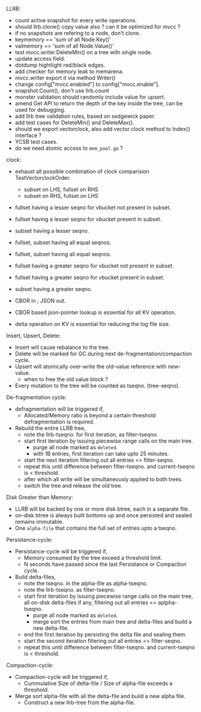 LLRB:
* count active snapshot for every write operations.
* should llrb.clone() copy value also ? can it be optimized for mvcc ?
* if no snapshots are refering to a node, don't clone.
* keymemory == 'sum of all Node.Key()'
* valmemory == 'sum of all Node.Value()'
* test mvcc.writer.DeleteMin() on a tree with single node.
* update access field.
* dotdump hightlight red/black edges.
* add checker for memory leak to memarena.
* mvcc.writer export it via method Writer()
* change config["mvcc.enabled"] to config["mvcc.enable"].
* snapshot.Count(), don't use llrb.count
* monster validation should randomly include value for upsert.
* amend Get API to return the depth of the key inside the tree,
  can be used for debugging.
* add llrb tree validation rules, based on sedgewick paper.
* add test cases for DeleteMin() and DeleteMax().
* should we export vectorclock, also add vector clock method to Index{}
  interface ?
* YCSB test cases.
* do we need atomic access to `mem_pool.go` ?

clock:
* exhaust all possible combination of clock comparision TestVectorclockOrder.
  * subset on LHS, fullset on RHS
  * subset on RHS, fullset on LHS
* fullset having a lesser seqno for vbucket not present in subset.
* fullset having a lesser seqno for vbucket present in subset.
* subset having a lesser seqno.
* fullset, subset having all equal seqnos.
* fullset, subset having all equal seqnos.
* fullset having a greater seqno for vbucket not present in subset.
* fullset having a greater seqno for vbucket present in subset.
* subset having a greater seqno.

* CBOR in ; JSON out.
* CBOR based json-pointer lookup is essential for all KV operation.
* delta operation on KV is essential for reducing the log file size.

Insert, Upsert, Delete:

* Insert will cause rebalance to the tree.
* Delete will be marked for GC during next de-fragmentation/compaction cycle.
* Upsert will atomically over-write the old-value reference with new-value.
  * when to free the old value block ?
* Every mutation to the tree will be counted as tseqno. (tree-seqno).

De-fragmentation cycle:

* defragmentation will be triggered if,
  * Allocated/Memory ratio is beyond a certain threshold defragmentation
    is required.
* Rebuild the entire LLRB tree,
  * note the llrb-tseqno. for first iteration, as filter-tseqno.
  * start first iteration by issuing piecewise range calls on the main tree.
    * purge all node marked as `deleted`.
    * with 1B entries, first iteration can take upto 25 minutes.
  * start the next iteration filtering out all entries <= filter-seqno.
  * repeat this until difference between filter-tseqno. and current-tseqno
    is < threshold.
  * after which all write will be simultaneously applied to both trees.
  * switch the tree and release the old tree.

Disk Greater than Memory:

* LLRB will be backed by one or more disk btree, each in a separate file.
* on-disk btree is always built bottoms up and once persisted and sealed
  remains immutable.
* One `alpha-file` that contains the full set of entries upto a tseqno.

Persistance-cycle:

* Persistance-cycle will be triggered if,
  * Memory consumed by the tree exceed a threshold limit.
  * N seconds have passed since the last Persistance or Compaction cycle.
* Build delta-files,
  * note the tseqno. in the alpha-file as alpha-tseqno.
  * note the llrb-tseqno. as filter-tseqno.
  * start first iteration by issuing piecewise range calls on the
    main tree, all on-disk delta-files if any, filtering out
    all entries <= aplpha-tseqno.
    * purge all node marked as `deleted`.
    * merge sort the entries from main tree and delta-files and build a new
      delta-file.
  * end the first iteration by persisting the delta file and sealing them.
  * start the second iteration filtering out all entries <= filter-seqno.
  * repeat this until difference between filter-tseqno. and current-tseqno
    is < threshold.

Compaction-cycle:

* Compaction-cycle will be triggered if,
  * Cummulative Size of delta-file / Size of alpha-file exceeds a threshold.
* Merge sort alpha-file with all the delta-file and build a new alpha file.
  * Construct a new llrb-tree from the alpha-file.
